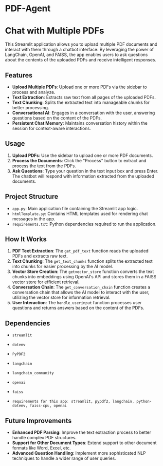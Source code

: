 # PDF-Agent


# Chat with Multiple PDFs

This Streamlit application allows you to upload multiple PDF documents and interact with them through a chatbot interface. By leveraging the power of LangChain, OpenAI, and FAISS, the app enables users to ask questions about the contents of the uploaded PDFs and receive intelligent responses.

## Features

- **Upload Multiple PDFs**: Upload one or more PDFs via the sidebar to process and analyze.
- **Text Extraction**: Extracts raw text from all pages of the uploaded PDFs.
- **Text Chunking**: Splits the extracted text into manageable chunks for better processing.
- **Conversational AI**: Engages in a conversation with the user, answering questions based on the content of the PDFs.
- **Persistent Chat Memory**: Maintains conversation history within the session for context-aware interactions.

## Usage

1. **Upload PDFs**: Use the sidebar to upload one or more PDF documents.
2. **Process the Documents**: Click the "Process" button to extract and process the text from the PDFs.
3. **Ask Questions**: Type your question in the text input box and press Enter. The chatbot will respond with information extracted from the uploaded documents.

## Project Structure

- `app.py`: Main application file containing the Streamlit app logic.
- `htmlTemplate.py`: Contains HTML templates used for rendering chat messages in the app.
- `requirements.txt`: Python dependencies required to run the application.

## How It Works

1. **PDF Text Extraction**: The `get_pdf_text` function reads the uploaded PDFs and extracts raw text.
2. **Text Chunking**: The `get_text_chunks` function splits the extracted text into chunks for easier processing by the AI model.
3. **Vector Store Creation**: The `getvector_store` function converts the text chunks into embeddings using OpenAI's API and stores them in a FAISS vector store for efficient retrieval.
4. **Conversation Chain**: The `get_conversation_chain` function creates a conversation chain that allows the AI model to interact with the user, utilizing the vector store for information retrieval.
5. **User Interaction**: The `handle_userinput` function processes user questions and returns answers based on the content of the PDFs.

## Dependencies

- `streamlit`
- `dotenv`
- `PyPDF2`
- `langchain`
- `langchain_community`
- `openai`
- `faiss`

- `requirements for this app: streamlit, pypdf2, langchain, python-dotenv, faiss-cpu, openai`

## Future Improvements

- **Enhanced PDF Parsing**: Improve the text extraction process to better handle complex PDF structures.
- **Support for Other Document Types**: Extend support to other document formats like Word, Excel, etc.
- **Advanced Question Handling**: Implement more sophisticated NLP techniques to handle a wider range of user queries.
